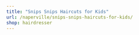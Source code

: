 ```yaml
---
title: "Snips Snips Haircuts for Kids"
url: /naperville/snips-snips-haircuts-for-kids/
shop: hairdresser
---
```

